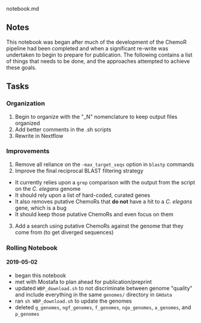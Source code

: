 notebook.md

## Notes

This notebook was began after much of the development of the ChemoR pipeline had been completed and when a significant re-write was undertaken to begin to prepare for publication. The following contains a list of things that needs to be done, and the approaches attempted to achieve these goals.

## Tasks

### Organization

1. Begin to organize with the "\_N" nomenclature to keep output files organized
2. Add better comments in the .sh scripts
3. Rewrite in Nextflow


### Improvements

1. Remove all reliance on the `-max_target_seqs` option in `blastp` commands
2. Improve the final reciprocal BLAST filtering strategy
  - It currently relies upon a `grep` comparison with the output from the script on the *C. elegans* genome
  - It should rely upon a list of hard-coded, curated genes
  - It also removes putative ChemoRs that **do not** have a hit to a *C. elegans* gene, which is a bug
  - It should keep those putative ChemoRs and even focus on them
3. Add a search using putative ChemoRs against the genome that they come from (to get diverged sequences)

### Rolling Notebook

#### 2019-05-02

- began this notebook  
- met with Mostafa to plan ahead for publication/preprint  
- updated `WBP_download.sh` to not discriminate between genome "quality" and include everything in the same `genomes/` directory in `GHdata`
- ran `sh WBP_download.sh` to update the genomes
- deleted `g_genomes`, `ngf_genomes`, `f_genomes`, `ngo_genomes`, `a_genomes`, and `p_genomes`
